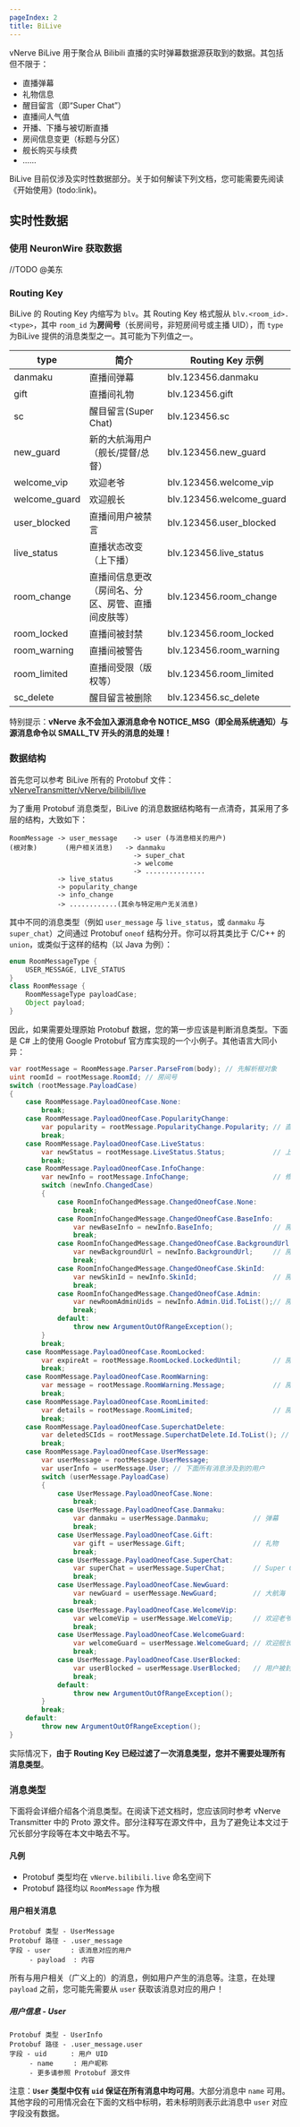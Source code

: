 ```yaml
---
pageIndex: 2
title: BiLive
---
```


vNerve BiLive 用于聚合从 Bilibili 直播的实时弹幕数据源获取到的数据。其包括但不限于：

- 直播弹幕
- 礼物信息
- 醒目留言（即“Super Chat”）
- 直播间人气值
- 开播、下播与被切断直播
- 房间信息变更（标题与分区）
- 舰长购买与续费
- ……

BiLive 目前仅涉及实时性数据部分。关于如何解读下列文档，您可能需要先阅读《开始使用》(todo:link)。

## 实时性数据

### 使用 NeuronWire 获取数据

//TODO @美东

### Routing Key

BiLive 的 Routing Key 内缩写为 `blv`。其 Routing Key 格式服从 `blv.<room_id>.<type>`，其中 `room_id` 为**房间号**（长房间号，非短房间号或主播 UID），而 `type` 为BiLive 提供的消息类型之一。其可能为下列值之一。

| type          | 简介                                               | Routing Key 示例         |
| ------------- | -------------------------------------------------- | ------------------------ |
| danmaku       | 直播间弹幕                                         | blv.123456.danmaku       |
| gift          | 直播间礼物                                         | blv.123456.gift          |
| sc            | 醒目留言(Super Chat)                               | blv.123456.sc            |
| new_guard     | 新的大航海用户（舰长/提督/总督）                   | blv.123456.new_guard     |
| welcome_vip   | 欢迎老爷                                           | blv.123456.welcome_vip   |
| welcome_guard | 欢迎舰长                                           | blv.123456.welcome_guard |
| user_blocked  | 直播间用户被禁言                                   | blv.123456.user_blocked  |
| live_status   | 直播状态改变（上下播）                             | blv.123456.live_status   |
| room_change   | 直播间信息更改（房间名、分区、房管、直播间皮肤等） | blv.123456.room_change   |
| room_locked   | 直播间被封禁                                       | blv.123456.room_locked   |
| room_warning  | 直播间被警告                                       | blv.123456.room_warning  |
| room_limited  | 直播间受限（版权等）                               | blv.123456.room_limited  |
| sc_delete     | 醒目留言被删除                                     | blv.123456.sc_delete     |

特别提示：**vNerve 永不会加入源消息命令 NOTICE_MSG（即全局系统通知）与源消息命令以 SMALL_TV 开头的消息的处理！**

### 数据结构

首先您可以参考 BiLive 所有的 Protobuf 文件：[vNerveTransmitter/vNerve/bilibili/live](https://github.com/vNerve/vNerveTransmitter/blob/master/vNerve/bilibili/live/)

为了重用 Protobuf 消息类型，BiLive 的消息数据结构略有一点清奇，其采用了多层的结构，大致如下：

```
RoomMessage -> user_message    -> user (与消息相关的用户) 
(根对象)       (用户相关消息)   -> danmaku
                               -> super_chat
                               -> welcome
                               -> ...............
            -> live_status
            -> popularity_change
            -> info_change
            -> ............(其余与特定用户无关消息)
```

其中不同的消息类型（例如 `user_message` 与 `live_status`，或 `danmaku` 与 `super_chat`）之间通过 Protobuf `oneof` 结构分开。你可以将其类比于 C/C++ 的 `union`，或类似于这样的结构（以 Java 为例）：

```java
enum RoomMessageType {
	USER_MESSAGE, LIVE_STATUS
}
class RoomMessage {
	RoomMessageType payloadCase;
	Object payload;
}
```

因此，如果需要处理原始 Protobuf 数据，您的第一步应该是判断消息类型。下面是 C# 上的使用 Google Protobuf 官方库实现的一个小例子。其他语言大同小异：

```csharp
var rootMessage = RoomMessage.Parser.ParseFrom(body); // 先解析根对象
uint roomId = rootMessage.RoomId; // 房间号
switch (rootMessage.PayloadCase)
{
    case RoomMessage.PayloadOneofCase.None:
        break;
    case RoomMessage.PayloadOneofCase.PopularityChange:
        var popularity = rootMessage.PopularityChange.Popularity; // 直播间人气值
        break;
    case RoomMessage.PayloadOneofCase.LiveStatus:
        var newStatus = rootMessage.LiveStatus.Status;            // 上下播
        break;
    case RoomMessage.PayloadOneofCase.InfoChange:
        var newInfo = rootMessage.InfoChange;                     // 修改直播间信息
        switch (newInfo.ChangedCase)
        {
            case RoomInfoChangedMessage.ChangedOneofCase.None:
                break;
            case RoomInfoChangedMessage.ChangedOneofCase.BaseInfo:
                var newBaseInfo = newInfo.BaseInfo;               // 房间名与分区
                break;
            case RoomInfoChangedMessage.ChangedOneofCase.BackgroundUrl:
                var newBackgroundUrl = newInfo.BackgroundUrl;     // 房间背景图
                break;
            case RoomInfoChangedMessage.ChangedOneofCase.SkinId:
                var newSkinId = newInfo.SkinId;                   // 房间皮肤
                break;
            case RoomInfoChangedMessage.ChangedOneofCase.Admin:
                var newRoomAdminUids = newInfo.Admin.Uid.ToList();// 房管变更
                break;
            default:
                throw new ArgumentOutOfRangeException();
        }
        break;
    case RoomMessage.PayloadOneofCase.RoomLocked:
        var expireAt = rootMessage.RoomLocked.LockedUntil;        // 房间被锁
        break;
    case RoomMessage.PayloadOneofCase.RoomWarning:
        var message = rootMessage.RoomWarning.Message;            // 房间被警告
        break;
    case RoomMessage.PayloadOneofCase.RoomLimited:
        var details = rootMessage.RoomLimited;                    // 房间受限
        break;
    case RoomMessage.PayloadOneofCase.SuperchatDelete:
        var deletedSCIds = rootMessage.SuperchatDelete.Id.ToList(); // 删除SC
        break;
    case RoomMessage.PayloadOneofCase.UserMessage:
        var userMessage = rootMessage.UserMessage;
        var userInfo = userMessage.User; // 下面所有消息涉及到的用户
        switch (userMessage.PayloadCase)
        {
            case UserMessage.PayloadOneofCase.None:
                break;
            case UserMessage.PayloadOneofCase.Danmaku:
                var danmaku = userMessage.Danmaku;           // 弹幕
                break;
            case UserMessage.PayloadOneofCase.Gift:
                var gift = userMessage.Gift;                 // 礼物
                break;
            case UserMessage.PayloadOneofCase.SuperChat:
                var superChat = userMessage.SuperChat;       // Super Chat
                break;
            case UserMessage.PayloadOneofCase.NewGuard:
                var newGuard = userMessage.NewGuard;         // 大航海
                break;
            case UserMessage.PayloadOneofCase.WelcomeVip:
                var welcomeVip = userMessage.WelcomeVip;     // 欢迎老爷
                break;
            case UserMessage.PayloadOneofCase.WelcomeGuard:
                var welcomeGuard = userMessage.WelcomeGuard; // 欢迎舰长
                break;
            case UserMessage.PayloadOneofCase.UserBlocked:
                var userBlocked = userMessage.UserBlocked;   // 用户被封禁
                break;
            default:
                throw new ArgumentOutOfRangeException();
        }
        break;
    default:
        throw new ArgumentOutOfRangeException();
}
```

实际情况下，**由于 Routing Key 已经过滤了一次消息类型，您并不需要处理所有消息类型**。

### 消息类型

下面将会详细介绍各个消息类型。在阅读下述文档时，您应该同时参考 vNerve Transmitter 中的 Proto 源文件。部分注释写在源文件中，且为了避免让本文过于冗长部分字段等在本文中略去不写。

#### 凡例

- Protobuf 类型均在 `vNerve.bilibili.live` 命名空间下
- Protobuf 路径均以 `RoomMessage` 作为根

#### 用户相关消息

```
Protobuf 类型 - UserMessage
Protobuf 路径 - .user_message
字段 - user     : 该消息对应的用户 
     - payload  : 内容
```

所有与用户相关（广义上的）的消息，例如用户产生的消息等。注意，在处理 `payload` 之前，您可能先需要从 `user` 获取该消息对应的用户！

##### 用户信息 - User

```
Protobuf 类型 - UserInfo
Protobuf 路径 - .user_message.user
字段 - uid      : 用户 UID
     - name     : 用户昵称
     - 更多请参照 Protobuf 源文件
```

注意：**`User` 类型中仅有 `uid` 保证在所有消息中均可用**。大部分消息中 `name` 可用。其他字段的可用情况会在下面的文档中标明，若未标明则表示此消息中 `user` 对应字段没有数据。
